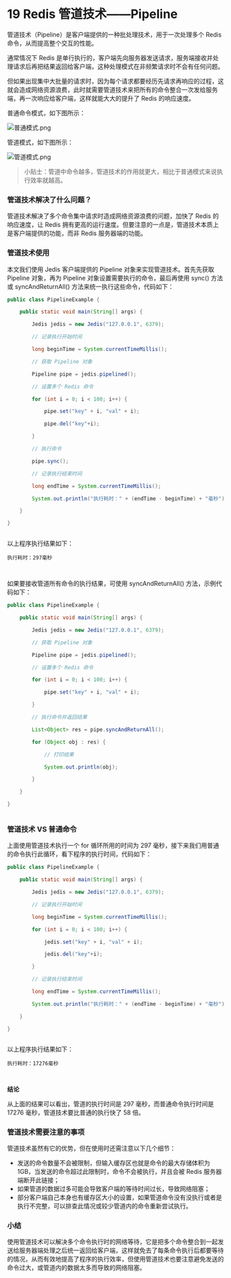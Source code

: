 19 Redis 管道技术——Pipeline
=======================

管道技术（Pipeline）是客户端提供的一种批处理技术，用于一次处理多个 Redis 命令，从而提高整个交互的性能。

通常情况下 Redis 是单行执行的，客户端先向服务器发送请求，服务端接收并处理请求后再把结果返回给客户端，这种处理模式在非频繁请求时不会有任何问题。

但如果出现集中大批量的请求时，因为每个请求都要经历先请求再响应的过程，这就会造成网络资源浪费，此时就需要管道技术来把所有的命令整合一次发给服务端，再一次响应给客户端，这样就能大大的提升了 Redis 的响应速度。

普通命令模式，如下图所示：

![普通模式.png](assets/30beb330-63a1-11ea-9c08-6f91e6eaabb6)

管道模式，如下图所示：

![管道模式.png](assets/4b5d1f60-63a1-11ea-8be0-ebada4c42c48)

> 小贴士：管道中命令越多，管道技术的作用就更大，相比于普通模式来说执行效率就越高。

### 管道技术解决了什么问题？

管道技术解决了多个命令集中请求时造成网络资源浪费的问题，加快了 Redis 的响应速度，让 Redis 拥有更高的运行速度。但要注意的一点是，管道技术本质上是客户端提供的功能，而非 Redis 服务器端的功能。

### 管道技术使用

本文我们使用 Jedis 客户端提供的 Pipeline 对象来实现管道技术。首先先获取 Pipeline 对象，再为 Pipeline 对象设置需要执行的命令，最后再使用 sync() 方法或 syncAndReturnAll() 方法来统一执行这些命令，代码如下：

```java
public class PipelineExample {

    public static void main(String[] args) {

        Jedis jedis = new Jedis("127.0.0.1", 6379);

        // 记录执行开始时间

        long beginTime = System.currentTimeMillis();

        // 获取 Pipeline 对象

        Pipeline pipe = jedis.pipelined();

        // 设置多个 Redis 命令

        for (int i = 0; i < 100; i++) {

            pipe.set("key" + i, "val" + i);

            pipe.del("key"+i);

        }

        // 执行命令

        pipe.sync();

        // 记录执行结束时间

        long endTime = System.currentTimeMillis();

        System.out.println("执行耗时：" + (endTime - beginTime) + "毫秒");

    }

}



```

以上程序执行结果如下：

```
执行耗时：297毫秒



```

如果要接收管道所有命令的执行结果，可使用 syncAndReturnAll() 方法，示例代码如下：

```java
public class PipelineExample {

    public static void main(String[] args) {

        Jedis jedis = new Jedis("127.0.0.1", 6379);

        // 获取 Pipeline 对象

        Pipeline pipe = jedis.pipelined();

        // 设置多个 Redis 命令

        for (int i = 0; i < 100; i++) {

            pipe.set("key" + i, "val" + i);

        }

        // 执行命令并返回结果

        List<Object> res = pipe.syncAndReturnAll();

        for (Object obj : res) {

            // 打印结果

            System.out.println(obj);

        }

    }

}



```

### 管道技术 VS 普通命令

上面使用管道技术执行一个 for 循环所用的时间为 297 毫秒，接下来我们用普通的命令执行此循环，看下程序的执行时间，代码如下：

```java
public class PipelineExample {

    public static void main(String[] args) {

        Jedis jedis = new Jedis("127.0.0.1", 6379);

        // 记录执行开始时间

        long beginTime = System.currentTimeMillis();

        for (int i = 0; i < 100; i++) {

            jedis.set("key" + i, "val" + i);

            jedis.del("key"+i);

        }

        // 记录执行结束时间

        long endTime = System.currentTimeMillis();

        System.out.println("执行耗时：" + (endTime - beginTime) + "毫秒");

    }

}



```

以上程序执行结果如下：

```
执行耗时：17276毫秒



```

**结论**

从上面的结果可以看出，管道的执行时间是 297 毫秒，而普通命令执行时间是 17276 毫秒，管道技术要比普通的执行快了 58 倍。

### 管道技术需要注意的事项

管道技术虽然有它的优势，但在使用时还需注意以下几个细节：

* 发送的命令数量不会被限制，但输入缓存区也就是命令的最大存储体积为 1GB，当发送的命令超过此限制时，命令不会被执行，并且会被 Redis 服务器端断开此链接；
* 如果管道的数据过多可能会导致客户端的等待时间过长，导致网络阻塞；
* 部分客户端自己本身也有缓存区大小的设置，如果管道命令没有没执行或者是执行不完整，可以排查此情况或较少管道内的命令重新尝试执行。

### 小结

使用管道技术可以解决多个命令执行时的网络等待，它是把多个命令整合到一起发送给服务器端处理之后统一返回给客户端，这样就免去了每条命令执行后都要等待的情况，从而有效地提高了程序的执行效率，但使用管道技术也要注意避免发送的命令过大，或管道内的数据太多而导致的网络阻塞。
